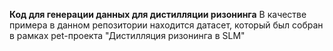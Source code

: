**Код для генерации данных для дистилляции ризонинга**
В качестве примера в данном репозитории находится датасет, который был собран в рамках pet-проекта "Дистилляция ризонинга в SLM"
